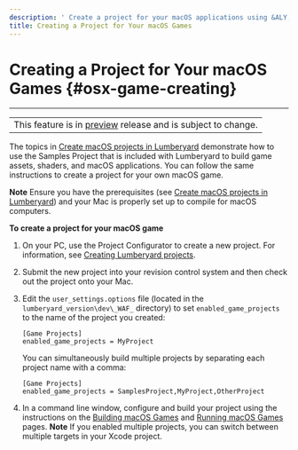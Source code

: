 ```yaml
---
description: ' Create a project for your macOS applications using &ALY; tools. '
title: Creating a Project for Your macOS Games
---
```

# Creating a Project for Your macOS Games {#osx-game-creating}


****

|  |
| --- |
| This feature is in [preview](/docs/userguide/ly-glos-chap#preview) release and is subject to change\.  |

The topics in [Create macOS projects in Lumberyard](/docs/userguide/macos/intro.md) demonstrate how to use the Samples Project that is included with Lumberyard to build game assets, shaders, and macOS applications\. You can follow the same instructions to create a project for your own macOS game\.

**Note**
Ensure you have the prerequisites \(see [Create macOS projects in Lumberyard](/docs/userguide/macos/intro.md)\) and your Mac is properly set up to compile for macOS computers\.

**To create a project for your macOS game**

1. On your PC, use the Project Configurator to create a new project\. For information, see [Creating Lumberyard projects](/docs/userguide/configurator/intro.md)\.

1. Submit the new project into your revision control system and then check out the project onto your Mac\.

1. Edit the `user_settings.options` file \(located in the `lumberyard_version\dev\_WAF_` directory\) to set `enabled_game_projects` to the name of the project you created:

   ```
   [Game Projects]
   enabled_game_projects = MyProject
   ```

   You can simultaneously build multiple projects by separating each project name with a comma:

   ```
   [Game Projects]
   enabled_game_projects = SamplesProject,MyProject,OtherProject
   ```

1. In a command line window, configure and build your project using the instructions on the [Building macOS Games](/docs/userguide/macos/game-building.md) and [Running macOS Games](/docs/userguide/macos/game-deploying.md) pages\.
**Note**
If you enabled multiple projects, you can switch between multiple targets in your Xcode project\.
